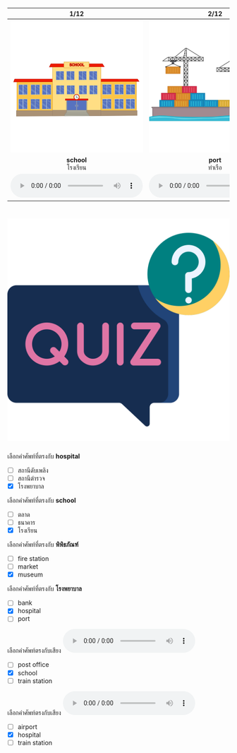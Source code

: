 <div class="carrousel">


|1/12|2/12|3/12|4/12|5/12|6/12|7/12|8/12|9/12|10/12|11/12|12/12|
| :----: | :----: | :----: | :----: | :----: | :----: | :----: | :----: | :----: | :----: | :----: | :----: |
|![](/media/img/places/school.svg)|![](/media/img/places/port.svg)|![](/media/img/places/market.svg)|![](/media/img/places/museum.svg)|![](/media/img/places/airport.svg)|![](/media/img/places/atm.svg)|![](/media/img/places/police&#x20;station.svg)|![](/media/img/places/train&#x20;station.svg)|![](/media/img/places/fire&#x20;station.svg)|![](/media/img/places/post&#x20;office.svg)|![](/media/img/places/hospital.svg)|![](/media/img/places/bank.svg)|
|**school**<br>โรงเรียน|**port**<br>ท่าเรือ|**market**<br>ตลาด|**museum**<br>พิพิธภัณฑ์|**airport**<br>สนามบิน|**atm**<br>เอทีเอ็ม|**police station**<br>สถานีตํารวจ|**train station**<br>สถานีรถไฟ|**fire station**<br>สถานีดับเพลิง|**post office**<br>ที่ทำการไปรษณีย์|**hospital**<br>โรงพยาบาล|**bank**<br>ธนาคาร|
|![](/media/audio/school.mp3)|![](/media/audio/port.mp3)|![](/media/audio/market.mp3)|![](/media/audio/museum.mp3)|![](/media/audio/airport.mp3)|![](/media/audio/atm.mp3)|![](/media/audio/police&#x20;station.mp3)|![](/media/audio/train&#x20;station.mp3)|![](/media/audio/fire&#x20;station.mp3)|![](/media/audio/post&#x20;office.mp3)|![](/media/audio/hospital.mp3)|![](/media/audio/bank.mp3)|

</div>



# ![icon](/media/icons/quiz.svg) 


 เลือกคำศัพท์ที่ตรงกับ **hospital**
 - [ ] สถานีดับเพลิง
 - [ ] สถานีตํารวจ
 - [x] โรงพยาบาล

 เลือกคำศัพท์ที่ตรงกับ **school**
 - [ ] ตลาด
 - [ ] ธนาคาร
 - [x] โรงเรียน

 เลือกคำศัพท์ที่ตรงกับ **พิพิธภัณฑ์**
 - [ ] fire station
 - [ ] market
 - [x] museum

 เลือกคำศัพท์ที่ตรงกับ **โรงพยาบาล**
 - [ ] bank
 - [x] hospital
 - [ ] port

 เลือกคำศัพท์ตรงกับเสียง ![](/media/audio/school.mp3) 
 - [ ] post office
 - [x] school
 - [ ] train station

 เลือกคำศัพท์ตรงกับเสียง ![](/media/audio/hospital.mp3) 
 - [ ] airport
 - [x] hospital
 - [ ] train station
